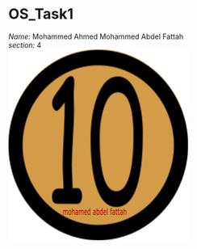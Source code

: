 OS_Task1  
===============================
*Name:* Mohammed Ahmed Mohammed Abdel Fattah   
*section:* 4    
![it seems to be url problem](img.png)        
